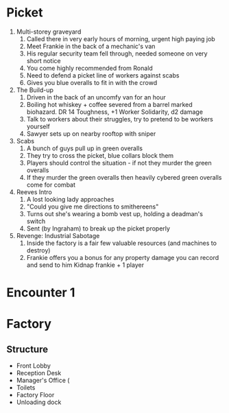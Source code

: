 # Picket
1. Multi-storey graveyard
	1. Called there in very early hours of morning, urgent high paying job
	2. Meet Frankie in the back of a mechanic's van
	3. His regular security team fell through, needed someone on very short notice
	4. You come highly recommended from Ronald
	5. Need to defend a picket line of workers against scabs
	6. Gives you blue overalls to fit in with the crowd
2. The Build-up
	1. Driven in the back of an uncomfy van for an hour
	2. Boiling hot whiskey + coffee severed from a barrel marked biohazard. DR 14 Toughness, +1 Worker Solidarity, d2 damage
	3. Talk to workers about their struggles, try to pretend to be workers yourself 
	4. Sawyer sets up on nearby rooftop with sniper
3. Scabs
	1. A bunch of guys pull up in green overalls
	2. They try to cross the picket, blue collars block them
	3. Players should control the situation - if not they murder the green overalls
	4. If they murder the green overalls then heavily cybered green overalls come for combat 
4. Reeves Intro
	1. A lost looking lady approaches
	2. "Could you give me directions to smithereens"
	3. Turns out she's wearing a bomb vest up, holding a deadman's switch
	4. Sent (by Ingraham) to break up the picket properly
5. Revenge: Industrial Sabotage
	1. Inside the factory is a fair few valuable resources (and machines to destroy)
	2. Frankie offers you a bonus for any property damage you can record and send to him
Kidnap frankie + 1 player

# Encounter 1

# Factory
## Structure
- Front Lobby
- Reception Desk
- Manager's Office (
- Toilets
- Factory Floor
- Unloading dock
<!--stackedit_data:
eyJoaXN0b3J5IjpbLTg5MDE5ODUzOCwtMTc5NTc2OTEzMywxNz
M2NTEyODQwLC03ODAwOTQzNiwzMjMwNTE5NzgsLTE4OTc1Nzc5
OTksLTQwOTc3MTE4NCwtMTMwNzYyNzQyOSwtMTIxNDU3NzE1Mi
wtNzc3OTI0MTE5LC0yMDkyNTM5NzkzLC0xNjc2OTg0Njg0LC0x
MjczNTc5ODc3LC0xMjA5NzA4MjU5LDE4NTkzNzc2NCw4MDE2MT
A2MzAsLTE3ODQwNDAwMiwxMzQyOTQ4MTQ0LC0yMDg4NzQ2NjEy
LDczMDk5ODExNl19
-->